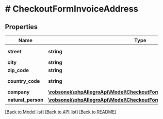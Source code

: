 # # CheckoutFormInvoiceAddress

## Properties

Name | Type | Description | Notes
------------ | ------------- | ------------- | -------------
**street** | **string** | Street name |
**city** | **string** | City name |
**zip_code** | **string** | Postal code |
**country_code** | **string** | Country code |
**company** | [**\robsonek\phpAllegroApi\Model\CheckoutFormInvoiceAddressCompany**](CheckoutFormInvoiceAddressCompany.md) |  | [optional]
**natural_person** | [**\robsonek\phpAllegroApi\Model\CheckoutFormInvoiceAddressNaturalPerson**](CheckoutFormInvoiceAddressNaturalPerson.md) |  | [optional]

[[Back to Model list]](../../README.md#models) [[Back to API list]](../../README.md#endpoints) [[Back to README]](../../README.md)
